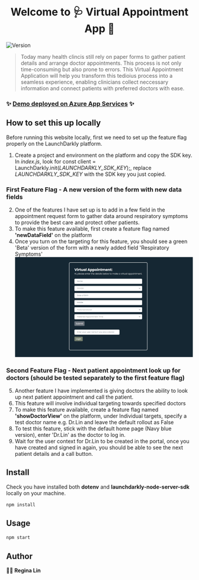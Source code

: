 <h1 align="center">Welcome to 🩺 Virtual Appointment App 🏥</h1>
<p>
  <img alt="Version" src="https://img.shields.io/badge/version-0.0.0-blue.svg?cacheSeconds=2592000" />
</p>

> Today many health clincis still rely on paper forms to gather patient details and arrange doctor appointments. This process is not only time-consuming but also prone to errors. This Virtual Appointment Application will help you transform this tedioius process into a seamless experience, enabling clinicians collect neccessary information and connect patients with preferred doctors with ease.

### ✨ [Demo deployed on Azure App Services](https://rl-patientapp.azurewebsites.net/) ✨

## How to set this up locally

Before running this website locally, first we need to set up the feature flag properly on the LaunchDarkly platform.

1. Create a project and environment on the platform and copy the SDK key. In _index.js_, look for const client = LaunchDarkly.init(_LAUNCHDARKLY_SDK_KEY_);, replace _LAUNCHDARKLY_SDK_KEY_ with the SDK key you just copied.

### First Feature Flag - A new version of the form with new data fields

2. One of the features I have set up is to add in a few field in the appointment request form to gather data around respiratory symptoms to provide the best care and protect other patients.
3. To make this feature available, first create a feature flag named **'newDataField'** on the platform
4. Once you turn on the targeting for this feature, you should see a green 'Beta' version of the form with a newly added field 'Respiratory Symptoms'
   ![Default Home Page](images/default-homepage.png)

### Second Feature Flag - Next patient appointment look up for doctors (should be tested separately to the first feature flag)

5. Another feature I have implemented is giving doctors the ability to look up next patient appointment and call the patient.
6. This feature will involve individual targeting towards specified doctors
7. To make this feature available, create a feature flag named **'showDoctorView'** on the platform, under Individual targets, specify a test doctor name e.g. Dr.Lin and leave the default rollout as False
8. To test this feature, stick with the default home page (Navy blue version), enter 'Dr.Lin' as the doctor to log in.
9. Wait for the user context for Dr.Lin to be created in the portal, once you have created and signed in again, you should be able to see the next patient details and a call button.

## Install

Check you have installed both **dotenv** and **launchdarkly-node-server-sdk** locally on your machine.

```sh
npm install
```

## Usage

```sh
npm start
```

## Author

👩‍💻 **Regina Lin**
